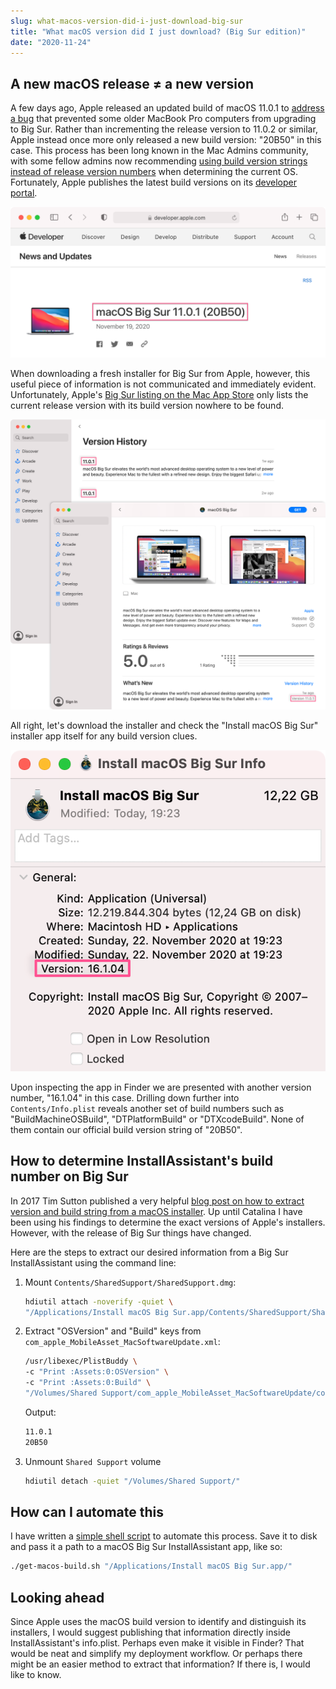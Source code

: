 ```yaml
---
slug: what-macos-version-did-i-just-download-big-sur
title: "What macOS version did I just download? (Big Sur edition)"
date: "2020-11-24"
---
```


## A new macOS release ≠ a new version

A few days ago, Apple released an updated build of macOS 11.0.1 to [address a bug](https://support.apple.com/en-us/HT211242) that prevented some older MacBook Pro computers from upgrading to Big Sur. Rather than incrementing the release version to 11.0.2 or similar, Apple instead once more only released a new build version: "20B50" in this case. This process has been long known in the Mac Admins community, with some fellow admins now recommending [using build version strings instead of release version numbers](https://scriptingosx.com/2020/09/macos-version-big-sur-update/) when determining the current OS. Fortunately, Apple publishes the latest build versions on its [developer portal](https://developer.apple.com/news/releases/).

![Apple Developer Portal](./developer-portal.png)

When downloading a fresh installer for Big Sur from Apple, however, this useful piece of information is not communicated and immediately evident. Unfortunately, Apple's [Big Sur listing on the Mac App Store](https://apps.apple.com/de/app/macos-big-sur/id1526878132?mt=12) only lists the current release version with its build version nowhere to be found.

![Mac App Store Versioning](./mac-app-store-montage.png)

All right, let's download the installer and check the "Install macOS Big Sur" installer app itself for any build version clues.

![InstallAssistant's Finder info](./finder-info.png)

Upon inspecting the app in Finder we are presented with another version number, "16.1.04" in this case. Drilling down further into `Contents/Info.plist` reveals another set of build numbers such as "BuildMachineOSBuild", "DTPlatformBuild" or "DTXcodeBuild". None of them contain our official build version string of "20B50".

## How to determine InstallAssistant's build number on Big Sur

In 2017 Tim Sutton published a very helpful [blog post on how to extract version and build string from a macOS installer](https://macops.ca/what-macos-version/). Up until Catalina I have been using his findings to determine the exact versions of Apple's installers. However, with the release of Big Sur things have changed.

Here are the steps to extract our desired information from a Big Sur InstallAssistant using the command line:

1. Mount `Contents/SharedSupport/SharedSupport.dmg`:

   ```sh
   hdiutil attach -noverify -quiet \
   "/Applications/Install macOS Big Sur.app/Contents/SharedSupport/SharedSupport.dmg"
   ```

2. Extract "OSVersion" and "Build" keys from `com_apple_MobileAsset_MacSoftwareUpdate.xml`:

   ```sh
   /usr/libexec/PlistBuddy \
   -c "Print :Assets:0:OSVersion" \
   -c "Print :Assets:0:Build" \
   "/Volumes/Shared Support/com_apple_MobileAsset_MacSoftwareUpdate/com_apple_MobileAsset_MacSoftwareUpdate.xml"
   ```

   Output:

   ```sh
   11.0.1
   20B50
   ```

3. Unmount `Shared Support` volume

   ```sh
   hdiutil detach -quiet "/Volumes/Shared Support/"
   ```

## How can I automate this

I have written a [simple shell script](https://gist.github.com/paulgalow/71d609da0322f09c67531d5f5773ffc1) to automate this process. Save it to disk and pass it a path to a macOS Big Sur InstallAssistant app, like so:

```sh
./get-macos-build.sh "/Applications/Install macOS Big Sur.app/"
```

## Looking ahead

Since Apple uses the macOS build version to identify and distinguish its installers, I would suggest publishing that information directly inside InstallAssistant's info.plist. Perhaps even make it visible in Finder? That would be neat and simplify my deployment workflow. Or perhaps there might be an easier method to extract that information? If there is, I would like to know.
